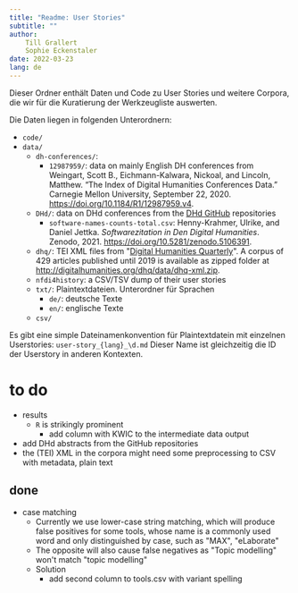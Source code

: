```yaml
---
title: "Readme: User Stories"
subtitle: ""
author: 
    Till Grallert
    Sophie Eckenstaler
date: 2022-03-23 
lang: de
---
```


Dieser Ordner enthält Daten und Code zu User Stories und weitere Corpora, die wir für die Kuratierung der Werkzeugliste auswerten. 

Die Daten liegen in folgenden Unterordnern:

- `code/`
- `data/`
    + `dh-conferences/`: 
        * `12987959/`: data on mainly English DH conferences from Weingart, Scott B., Eichmann-Kalwara, Nickoal, and Lincoln, Matthew. “The Index of Digital Humanities Conferences Data.” Carnegie Mellon University, September 22, 2020. <https://doi.org/10.1184/R1/12987959.v4>.
    * `DHd/`: data on DHd conferences from the [DHd GitHub](https://github.com/DHd-Verband) repositories
        - `software-names-counts-total.csv`: Henny-Krahmer, Ulrike, and Daniel Jettka. *Softwarezitation in Den Digital Humanities*. Zenodo, 2021. <https://doi.org/10.5281/zenodo.5106391>.
    - `dhq/`: TEI XML files from "[Digital Humanities Quarterly](http://digitalhumanities.org/)". A corpus of 429 articles published until 2019 is available as zipped folder at <http://digitalhumanities.org/dhq/data/dhq-xml.zip>.
    - `nfdi4history`: a CSV/TSV dump of their user stories
    - `txt/`: Plaintextdateien. Unterordner für Sprachen
        - `de/`: deutsche Texte
        - `en/`: englische Texte
    - `csv/`


Es gibt eine simple Dateinamenkonvention für Plaintextdatein mit einzelnen Userstories: `user-story_{lang}_\d.md` Dieser Name ist gleichzeitig die ID der Userstory in anderen Kontexten.


# to do

- results
    + `R` is strikingly prominent
        * add column with KWIC to the intermediate data output 
- add DHd abstracts from the GitHub repositories
- the (TEI) XML in the corpora might need some preprocessing to CSV with metadata, plain text

## done

- case matching
    + Currently we use lower-case string matching, which will produce false positives for some tools, whose name is a commonly used word and only distinguished by case, such as "MAX", "eLaborate"
    + The opposite will also cause false negatives as "Topic modelling" won't match "topic modelling"
    + Solution
        * add second column to tools.csv with variant spelling